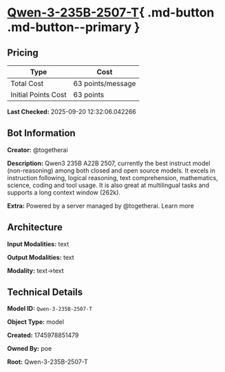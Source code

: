 # [Qwen-3-235B-2507-T](https://poe.com/Qwen-3-235B-2507-T){ .md-button .md-button--primary }

## Pricing

| Type | Cost |
|------|------|
| Total Cost | 63 points/message |
| Initial Points Cost | 63 points |

**Last Checked:** 2025-09-20 12:32:06.042266


## Bot Information

**Creator:** @togetherai

**Description:** Qwen3 235B A22B 2507, currently the best instruct model (non-reasoning) among both closed and open source models. It excels in instruction following, logical reasoning, text comprehension, mathematics, science, coding and tool usage. It is also great at multilingual tasks and supports a long context window (262k).

**Extra:** Powered by a server managed by @togetherai. Learn more


## Architecture

**Input Modalities:** text

**Output Modalities:** text

**Modality:** text->text


## Technical Details

**Model ID:** `Qwen-3-235B-2507-T`

**Object Type:** model

**Created:** 1745978851479

**Owned By:** poe

**Root:** Qwen-3-235B-2507-T

